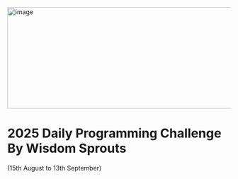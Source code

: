 <img width="696" height="229" alt="image" src="https://github.com/user-attachments/assets/62e4175d-109b-42b1-aeb7-526e1b184354" />


# 2025 Daily Programming Challenge By Wisdom Sprouts
(15th August to 13th September)

